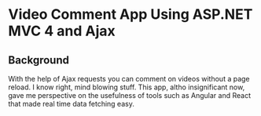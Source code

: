 # Video Comment App Using ASP.NET MVC 4 and Ajax

## Background
With the help of Ajax requests you can comment on videos without a page reload. I know right, mind blowing stuff.  This app, altho insignificant now, gave me perspective on the usefulness of tools such as Angular and React that made real time data fetching easy.
